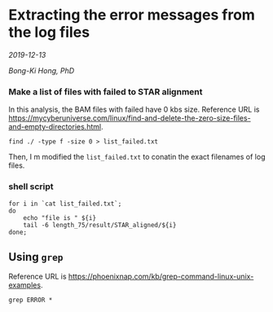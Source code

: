 # Extracting the error messages from the log files

*2019-12-13*

*Bong-Ki Hong, PhD*

### Make a list of files with failed to STAR alignment

In this analysis, the BAM files with failed have 0 kbs size.
Reference URL is <https://mycyberuniverse.com/linux/find-and-delete-the-zero-size-files-and-empty-directories.html>.
```{bash}
find ./ -type f -size 0 > list_failed.txt
```

Then, I m modified the `list_failed.txt` to conatin the exact filenames of log files.

### shell script

```{bash}
for i in `cat list_failed.txt`;
do
	echo "file is " ${i}
	tail -6 length_75/result/STAR_aligned/${i}
done;
```


## Using `grep`

Reference URL is <https://phoenixnap.com/kb/grep-command-linux-unix-examples>.

```{bash}
grep ERROR *
```

